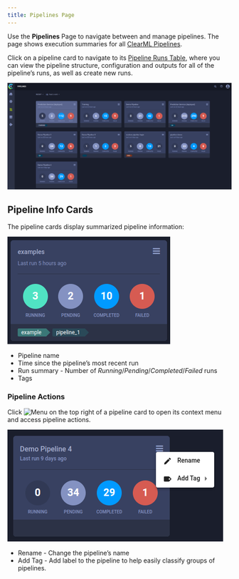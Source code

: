 ```yaml
---
title: Pipelines Page
---
```


Use the **Pipelines** Page to navigate between and manage pipelines. The page shows execution summaries for all 
[ClearML Pipelines](../../fundamentals/pipelines.md).

Click on a pipeline card to navigate to its [Pipeline Runs Table](webapp_pipeline_table.md), where you can view the 
pipeline structure, configuration and outputs for all of the pipeline’s runs, as well as create new runs.

![Projects page](../../img/webapp_pipeline_table.png)


## Pipeline Info Cards

The pipeline cards display summarized pipeline information:  

![Project card](../../img/webapp_pipeline_card.png)

* Pipeline name
* Time since the pipeline’s most recent run
* Run summary - Number of *Running*/*Pending*/*Completed*/*Failed* runs
* Tags 


### Pipeline Actions

Click <img src="/docs/latest/icons/ico-bars-menu.svg" alt="Menu" className="icon size-md space-sm" /> on the top right
of a pipeline card to open its context menu and access pipeline actions.  

![Project context menu](../../img/webapp_pipeline_context_menu.png)

* Rename - Change the pipeline’s name
* Add Tag - Add label to the pipeline to help easily classify groups of pipelines.
